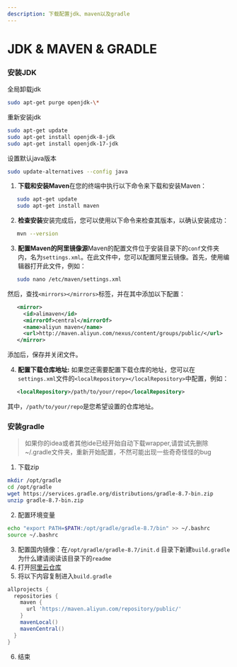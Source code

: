 ```yaml
---
description: 下载配置jdk、maven以及gradle
---
```


# JDK & MAVEN & GRADLE

### 安装JDK

全局卸载jdk

```bash
sudo apt-get purge openjdk-\*
```

重新安装jdk

```bash
sudo apt-get update
sudo apt-get install openjdk-8-jdk
sudo apt-get install openjdk-17-jdk
```

设置默认java版本

```bash
sudo update-alternatives --config java
```



1. **下载和安装Maven**在您的终端中执行以下命令来下载和安装Maven：

```bash
   sudo apt-get update
   sudo apt-get install maven
```

2. **检查安装**安装完成后，您可以使用以下命令来检查其版本，以确认安装成功：

```bash
   mvn --version
```

3. **配置Maven的阿里镜像源**Maven的配置文件位于安装目录下的`conf`文件夹内，名为`settings.xml`。在此文件中，您可以配置阿里云镜像。首先，使用编辑器打开此文件，例如：

```bash
   sudo nano /etc/maven/settings.xml
```

然后，查找`<mirrors></mirrors>`标签，并在其中添加以下配置：

```xml
   <mirror>
     <id>alimaven</id>
     <mirrorOf>central</mirrorOf>
     <name>aliyun maven</name>
     <url>http://maven.aliyun.com/nexus/content/groups/public/</url>
   </mirror>
```

添加后，保存并关闭文件。

4. **配置下载仓库地址:** 如果您还需要配置下载仓库的地址，您可以在`settings.xml`文件的`<localRepository></localRepository>`中配置，例如：

```xml
   <localRepository>/path/to/your/repo</localRepository>
```

其中，`/path/to/your/repo`是您希望设置的仓库地址。



### 安装gradle

> 如果你的idea或者其他ide已经开始自动下载wrapper,请尝试先删除\~/.gradle文件夹，重新开始配置，不然可能出现一些奇奇怪怪的bug

1. 下载zip

```bash
mkdir /opt/gradle
cd /opt/gradle
wget https://services.gradle.org/distributions/gradle-8.7-bin.zip
unzip gradle-8.7-bin.zip
```

2. 配置环境变量

```bash
echo "export PATH=$PATH:/opt/gradle/gradle-8.7/bin" >> ~/.bashrc
source ~/.bashrc
```

3. 配置国内镜像：在`/opt/gradle/gradle-8.7/init.d` 目录下新建`build.gradle` 为什么建请阅读该目录下的`readme`&#x20;
4. 打开[阿里云仓库](https://developer.aliyun.com/mvn/guide)
5. 将以下内容复制进入`build.gradle`&#x20;

```gradle
allprojects {
  repositories {
    maven {
      url 'https://maven.aliyun.com/repository/public/'
    }
    mavenLocal()
    mavenCentral()
  }
}
```

6. 结束
